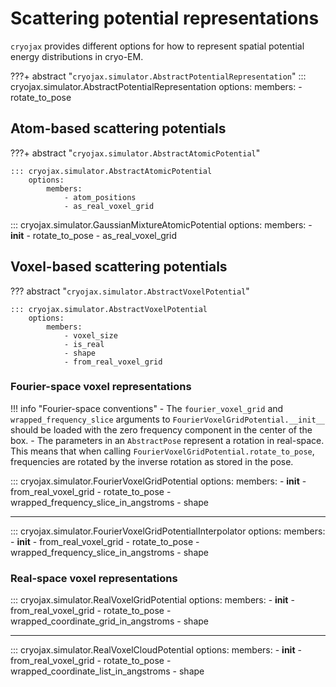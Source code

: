 # Scattering potential representations

`cryojax` provides different options for how to represent spatial potential energy distributions in cryo-EM.

???+ abstract "`cryojax.simulator.AbstractPotentialRepresentation`"
    ::: cryojax.simulator.AbstractPotentialRepresentation
        options:
            members:
                - rotate_to_pose

## Atom-based scattering potentials

???+ abstract "`cryojax.simulator.AbstractAtomicPotential`"

    ::: cryojax.simulator.AbstractAtomicPotential
        options:
            members:
                - atom_positions
                - as_real_voxel_grid

::: cryojax.simulator.GaussianMixtureAtomicPotential
        options:
            members:
                - __init__
                - rotate_to_pose
                - as_real_voxel_grid

## Voxel-based scattering potentials

??? abstract "`cryojax.simulator.AbstractVoxelPotential`"

    ::: cryojax.simulator.AbstractVoxelPotential
        options:
            members:
                - voxel_size
                - is_real
                - shape
                - from_real_voxel_grid

### Fourier-space voxel representations

!!! info "Fourier-space conventions"
    - The `fourier_voxel_grid` and `wrapped_frequency_slice` arguments to
    `FourierVoxelGridPotential.__init__` should be loaded with the zero frequency
    component in the center of the box.
    - The parameters in an `AbstractPose` represent a rotation in real-space. This means that when calling `FourierVoxelGridPotential.rotate_to_pose`,
    frequencies are rotated by the inverse rotation as stored in the pose.

::: cryojax.simulator.FourierVoxelGridPotential
        options:
            members:
                - __init__
                - from_real_voxel_grid
                - rotate_to_pose
                - wrapped_frequency_slice_in_angstroms
                - shape

---

::: cryojax.simulator.FourierVoxelGridPotentialInterpolator
        options:
            members:
                - __init__
                - from_real_voxel_grid
                - rotate_to_pose
                - wrapped_frequency_slice_in_angstroms
                - shape


### Real-space voxel representations

::: cryojax.simulator.RealVoxelGridPotential
        options:
            members:
                - __init__
                - from_real_voxel_grid
                - rotate_to_pose
                - wrapped_coordinate_grid_in_angstroms
                - shape

---

::: cryojax.simulator.RealVoxelCloudPotential
        options:
            members:
                - __init__
                - from_real_voxel_grid
                - rotate_to_pose
                - wrapped_coordinate_list_in_angstroms
                - shape
